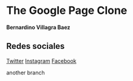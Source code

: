 # The Google Page Clone
**Bernardino Villagra Baez**
## Redes sociales
[Twitter](https://twitter.com/villagrabaez)
[Instagram](https://instagram.com/villagrabaez)
[Facebook](https://www.facebook.com/villagrabaez)

another branch
